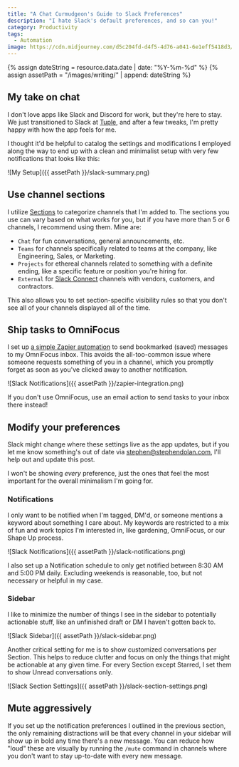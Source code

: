 ```yaml
---
title: "A Chat Curmudgeon's Guide to Slack Preferences"
description: "I hate Slack's default preferences, and so can you!"
category: Productivity
tags:
  - Automation
image: https://cdn.midjourney.com/d5c204fd-d4f5-4d76-a041-6e1eff5418d3/0_3.png
---
```


<!-- Include assets like ![Asset]({{ assetPath }}/my-asset.png) -->

{% assign dateString = resource.data.date | date: "%Y-%m-%d" %}
{% assign assetPath = "/images/writing/" | append: dateString %}

## My take on chat

I don't love apps like Slack and Discord for work, but they're here to stay. We just transitioned to Slack at [Tuple](https://tuple.app), and after a few tweaks, I'm pretty happy with how the app feels for me.

I thought it'd be helpful to catalog the settings and modifications I employed along the way to end up with a clean and minimalist setup with very few notifications that looks like this:

![My Setup]({{ assetPath }}/slack-summary.png)

## Use channel sections

I utilize [Sections](https://slack.com/help/articles/360043207674-Organize-your-sidebar-with-custom-sections) to categorize channels that I'm added to. The sections you use can vary based on what works for you, but if you have more than 5 or 6 channels, I recommend using them. Mine are:

- `Chat` for fun conversations, general announcements, etc.
- `Teams` for channels specifically related to teams at the company, like Engineering, Sales, or Marketing.
- `Projects` for ethereal channels related to something with a definite ending, like a specific feature or position you're hiring for.
- `External` for [Slack Connect](https://slack.com/connect) channels with vendors, customers, and contractors.

This also allows you to set section-specific visibility rules so that you don't see all of your channels displayed all of the time.

## Ship tasks to OmniFocus

I set up [a simple Zapier automation](https://zapier.com/shared/229fb66f346c69369338c30fecd49c5b6e91ad4d) to send bookmarked (saved) messages to my OmniFocus inbox. This avoids the all-too-common issue where someone requests something of you in a channel, which you promptly forget as soon as you've clicked away to another notification.

![Slack Notifications]({{ assetPath }}/zapier-integration.png)

If you don't use OmniFocus, use an email action to send tasks to your inbox there instead!

## Modify your preferences

Slack might change where these settings live as the app updates, but if you let me know something's out of date via [stephen@stephendolan.com](mailto:stephen@stephendolan.com), I'll help out and update this post.

I won't be showing _every_ preference, just the ones that feel the most important for the overall minimalism I'm going for.

### Notifications

I only want to be notified when I'm tagged, DM'd, or someone mentions a keyword about something I care about. My keywords are restricted to a mix of fun and work topics I'm interested in, like gardening, OmniFocus, or our Shape Up process.

![Slack Notifications]({{ assetPath }}/slack-notifications.png)

I also set up a Notification schedule to only get notified between 8:30 AM and 5:00 PM daily. Excluding weekends is reasonable, too, but not necessary or helpful in my case.

### Sidebar

I like to minimize the number of things I see in the sidebar to potentially actionable stuff, like an unfinished draft or DM I haven't gotten back to.

![Slack Sidebar]({{ assetPath }}/slack-sidebar.png)

Another critical setting for me is to show customized conversations per Section. This helps to reduce clutter and focus on only the things that might be actionable at any given time. For every Section except Starred, I set them to show Unread conversations only.

![Slack Section Settings]({{ assetPath }}/slack-section-settings.png)

## Mute aggressively

If you set up the notification preferences I outlined in the previous section, the only remaining distractions will be that every channel in your sidebar will show up in bold any time there's a new message. You can reduce how "loud" these are visually by running the `/mute` command in channels where you don't want to stay up-to-date with every new message.
